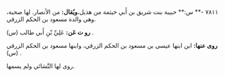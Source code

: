 ٧٨١١ -** س:** حبيبة بنت شريق بن أَبي خيثمة من هذيل،**ويُقال:** من الأنصار. لها صحبة، وهي والدة مسعود بن الحكم الزرقي.

**رو ت عَن:** عَلِيِّ بْنِ أَبي طالب (س) .

**روى عنها:** ابن ابنها عيسى بن مسعود بن الحكم الزرقي، وابنها مسعود بن الحكم الزرقي (س) .

روى لها النَّسَائي ولم يسمها.